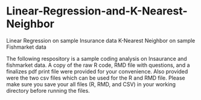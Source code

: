# Linear-Regression-and-K-Nearest-Neighbor
Linear Regression on sample Insurance data
K-Nearest Neighbor on sample Fishmarket data

The following respository is a sample coding analysis on Insaurance and fishmarket data. A copy of the raw R code, RMD file with questions, and a finalizes pdf print file were provided for your convenience. Also provided were the two csv files which can be used for the R and RMD file. Please make sure you save your all files (R, RMD, and CSV) in your working directory before running the files.
